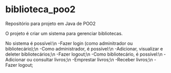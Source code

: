 # biblioteca_poo2
Repositório para projeto em Java de POO2



O projeto é criar um sistema para gerenciar bibliotecas.

No sistema é possível:\n
  -Fazer login (como adminitrador ou bibliotecário);\n
  -Como administrador, é possível:\n
    -Adicionar, visualizar e deleter bibliotecários;\n
    -Fazer logout;\n
  -Como bibliotecário, é possível:\n
    -Adicionar ou consultar livros;\n
    -Emprestar livros;\n
    -Receber livros;\n
    -Fazer logout;



